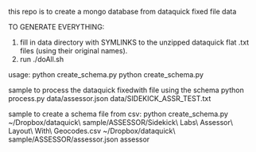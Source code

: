 this repo is to create a mongo database from dataquick fixed file data

TO GENERATE EVERYTHING: 
1) fill in data directory with SYMLINKS to the unzipped dataquick flat .txt files (using their original names).
2) run ./doAll.sh

usage:
python create_schema.py <schema file> <data file>
python create_schema.py <schema file> <output file> <mongo collection name>

sample to process the dataquick fixedwith file using the schema
python process.py data/assessor.json data/SIDEKICK_ASSR_TEST.txt

sample to create a schema file from csv:
python create_schema.py ~/Dropbox/dataquick\ sample/ASSESSOR/Sidekick\ Labs\ Assessor\ Layout\ With\ Geocodes.csv ~/Dropbox/dataquick\ sample/ASSESSOR/assessor.json assessor
